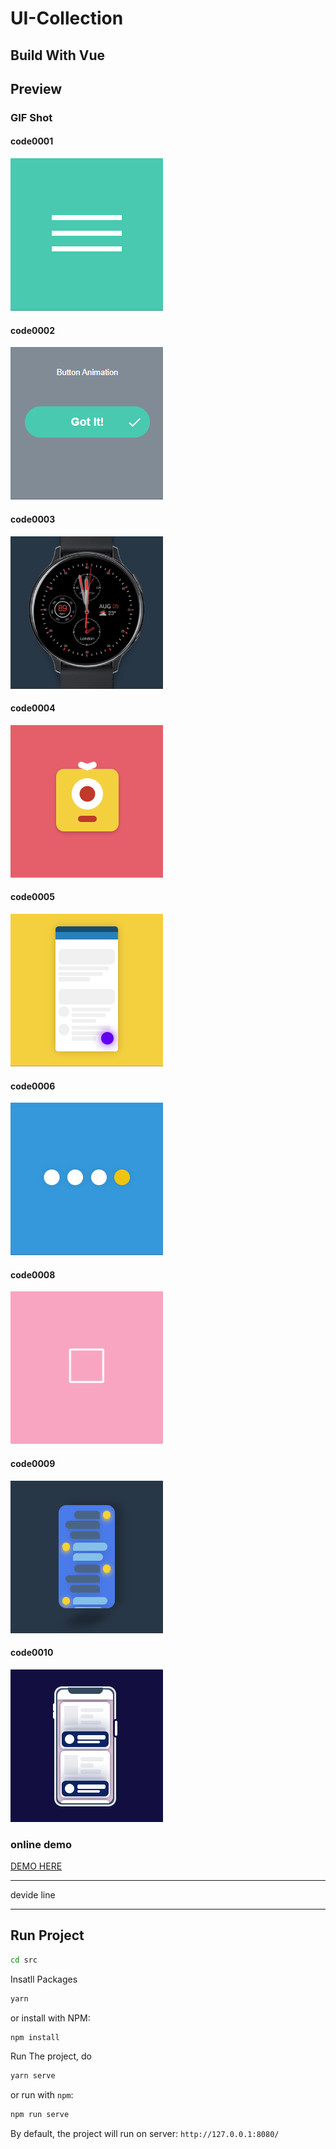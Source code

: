 # UI-Collection

## Build With Vue

## Preview

### GIF Shot

#### code0001

![code0001](./assets/imgs/tpl0001.gif)

#### code0002

![code0002](./assets/imgs/tpl0002.gif)

#### code0003

![code0003](./assets/imgs/tpl0003.gif)

#### code0004

![code0004](./assets/imgs/tpl0004.gif)

#### code0005

![code0005](./assets/imgs/tpl0005.gif)

#### code0006

![code0006](./assets/imgs/tpl0006.gif)

#### code0008

![code0008](./assets/imgs/tpl0008.gif)

#### code0009

![code0009](./assets/imgs/tpl0009.gif)

#### code0010

![code0010](./assets/imgs/tpl0010.gif)

### online demo

[DEMO HERE](http://animation.catsjuice.cn)

***************

devide line

***************

## Run Project

```zsh
cd src
```

Insatll Packages

```zsh
yarn
```

or install with NPM:

```zsh
npm install
```

Run The project, do

```zsh
yarn serve
```

or run with `npm`:

```zsh
npm run serve
```

By default, the project will run on server: `http://127.0.0.1:8080/`

